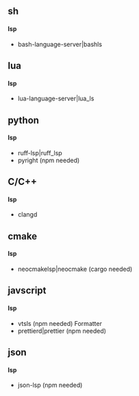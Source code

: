 ## sh

#### lsp

- bash-language-server|bashls

## lua

#### lsp

- lua-language-server|lua_ls

## python

#### lsp

- ruff-lsp|ruff_lsp
- pyright (npm needed)

## C/C++

#### lsp

- clangd

## cmake

#### lsp

- neocmakelsp|neocmake (cargo needed)

## javscript

#### lsp

- vtsls (npm needed)
  Formatter
- prettierd|prettier (npm needed)

## json

#### lsp

- json-lsp (npm needed)
